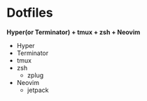 Dotfiles
===
**Hyper(or Terminator) + tmux + zsh + Neovim**

- Hyper
- Terminator
- tmux
- zsh
  - zplug
- Neovim
  - jetpack
